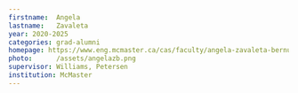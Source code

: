 ```yaml
---
firstname:  Angela
lastname:   Zavaleta
year: 2020-2025
categories: grad-alumni
homepage: https://www.eng.mcmaster.ca/cas/faculty/angela-zavaleta-bernuy/
photo:      /assets/angelazb.png
supervisor: Williams, Petersen
institution: McMaster
---
```

